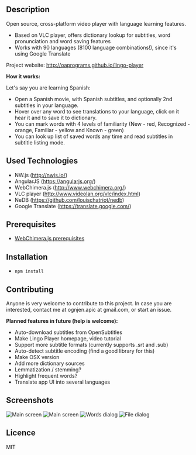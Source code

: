 ## Description

Open source, cross-platform video player with language learning features.

- Based on VLC player, offers dictionary lookup for subtitles, word pronunciation and word saving features
- Works with 90 languages (8100 language combinations!), since it's using Google Translate

Project website: http://oaprograms.github.io/lingo-player

**How it works:**

Let's say you are learning Spanish:

- Open a Spanish movie, with Spanish subtitles, and optionally 2nd subtitles in your language.
- Hover over any word to see translations to your language, click on it hear it and to save it to dictionary.
- You can mark words with 4 levels of familiarity (New - red, Recognized - orange, Familiar - yellow and Known - green)
- You can look up list of saved words any time and read subtitles in subtitle listing mode.

## Used Technologies

- NW.js (http://nwjs.io/)
- AngularJS (https://angularjs.org/)
- WebChimera.js (http://www.webchimera.org/)
- VLC player (http://www.videolan.org/vlc/index.html)
- NeDB (https://github.com/louischatriot/nedb)
- Google Translate (https://translate.google.com/)

## Prerequisites

- [WebChimera.js prerequisites](https://github.com/RSATom/WebChimera.js#build-prerequisites)

## Installation

- ``npm install``

## Contributing

Anyone is very welcome to contribute to this project. In case you are interested, contact me at ognjen.apic at gmail.com, or start an issue.

**Planned features in future (help is welcome):**

- Auto-download subtitles from OpenSubtitles
- Make Lingo Player homepage, video tutorial
- Support more subtitle formats (currently supports .srt and .sub)
- Auto-detect subtitle encoding (find a good library for this)
- Make OSX version
- Add more dictionary sources
- Lemmatization / stemming?
- Highlight frequent words?
- Translate app UI into several languages

## Screenshots

![Main screen](http://oaprograms.github.io/lingo-player/images/screenshots/1.png)
![Main screen](http://oaprograms.github.io/lingo-player/images/screenshots/2.png)
![Words dialog](http://oaprograms.github.io/lingo-player/images/screenshots/3.png)
![File dialog](http://oaprograms.github.io/lingo-player/images/screenshots/4.png)

## Licence

MIT